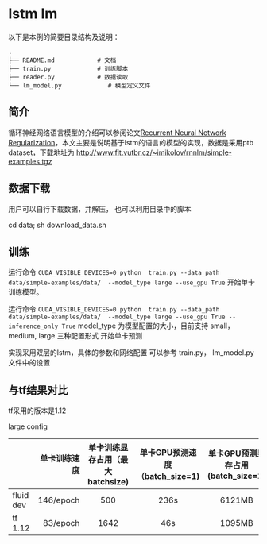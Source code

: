# lstm lm

以下是本例的简要目录结构及说明：

```text
.
├── README.md            # 文档
├── train.py             # 训练脚本
├── reader.py            # 数据读取
└── lm_model.py             # 模型定义文件
```


## 简介

循环神经网络语言模型的介绍可以参阅论文[Recurrent Neural Network Regularization](https://arxiv.org/abs/1409.2329)，本文主要是说明基于lstm的语言的模型的实现，数据是采用ptb dataset，下载地址为
http://www.fit.vutbr.cz/~imikolov/rnnlm/simple-examples.tgz

## 数据下载
用户可以自行下载数据，并解压， 也可以利用目录中的脚本

cd data; sh download_data.sh

## 训练

运行命令
`CUDA_VISIBLE_DEVICES=0 python  train.py --data_path data/simple-examples/data/  --model_type large --use_gpu True`
 开始单卡训练模型。

运行命令
`CUDA_VISIBLE_DEVICES=0 python  train.py --data_path data/simple-examples/data/  --model_type large --use_gpu True --inference_only True`
model_type 为模型配置的大小，目前支持 small，medium, large 三种配置形式
开始单卡预测

实现采用双层的lstm，具体的参数和网络配置 可以参考 train.py， lm_model.py 文件中的设置


## 与tf结果对比

tf采用的版本是1.12

large config



|         |单卡训练速度|单卡训练显存占用（最大batchsize)|单卡GPU预测速度（batch_size=1)|单卡GPU预测显存占用(batch_size=1)|
| --------   | -----:   | :----: |:----: |:----: |
|fluid dev|146/epoch|500|236s|6121MB|
|tf 1.12  |83/epoch|1642|46s|1095MB|
